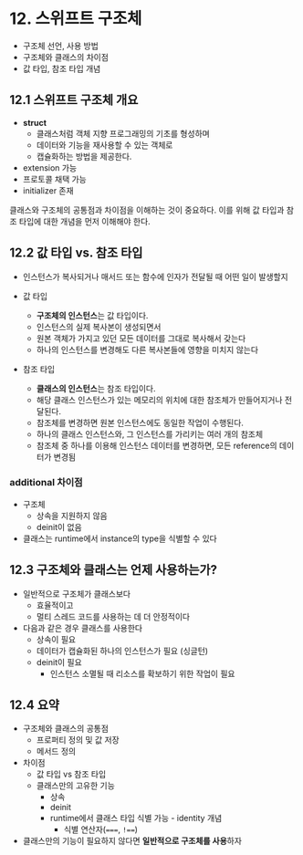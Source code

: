 # 12. 스위프트 구조체

- 구조체 선언, 사용 방법
- 구조체와 클래스의 차이점
- 값 타입, 참조 타입 개념

## 12.1 스위프트 구조체 개요

- **struct**
  - 클래스처럼 객체 지향 프로그래밍의 기초를 형성하며
  - 데이터와 기능을 재사용할 수 있는 객체로
  - 캡슐화하는 방법을 제공한다.
- extension 가능
- 프로토콜 채택 가능
- initializer 존재

클래스와 구조체의 공통점과 차이점을 이해하는 것이 중요하다. 이를 위해 값 타입과 참조 타입에 대한 개념을 먼저 이해해야 한다.

## 12.2 값 타입 vs. 참조 타입

- 인스턴스가 복사되거나 매서드 또는 함수에 인자가 전달될 때 어떤 일이 발생할지

- 값 타입
  - **구조체의 인스턴스**는 값 타입이다.
  - 인스턴스의 실제 복사본이 생성되면서
  - 원본 객체가 가지고 있던 모든 데이터를 그대로 복사해서 갖는다
  - 하나의 인스턴스를 변경해도 다른 복사본들에 영향을 미치지 않는다

- 참조 타입
  - **클래스의 인스턴스**는 참조 타입이다.
  - 해당 클래스 인스턴스가 있는 메모리의 위치에 대한 참조체가 만들어지거나 전달된다.
  - 참조체를 변경하면 원본 인스턴스에도 동일한 작업이 수행된다.
  - 하나의 클래스 인스턴스와, 그 인스턴스를 가리키는 여러 개의 참조체
  - 참조체 중 하나를 이용해 인스턴스 데이터를 변경하면, 모든 reference의 데이터가 변경됨
  
### additional 차이점

- 구조체
  - 상속을 지원하지 않음
  - deinit이 없음
- 클래스는 runtime에서 instance의 type을 식별할 수 있다

## 12.3 구조체와 클래스는 언제 사용하는가?

- 일반적으로 구조체가 클래스보다
  - 효율적이고
  - 멀티 스레드 코드를 사용하는 데 더 안정적이다
- 다음과 같은 경우 클래스를 사용한다
  - 상속이 필요
  - 데이터가 캡슐화된 하나의 인스턴스가 필요 (싱글턴)
  - deinit이 필요
    - 인스턴스 소멸될 때 리소스를 확보하기 위한 작업이 필요

## 12.4 요약

- 구조체와 클래스의 공통점
  - 프로퍼티 정의 및 값 저장
  - 메서드 정의
- 차이점
  - 값 타입 vs 참조 타입
  - 클래스만의 고유한 기능
    - 상속
    - deinit
    - runtime에서 클래스 타입 식별 가능 - identity 개념
      - 식별 연산자(`===`, `!==`)
- 클래스만의 기능이 필요하지 않다면 **일반적으로 구조체를 사용**하자
